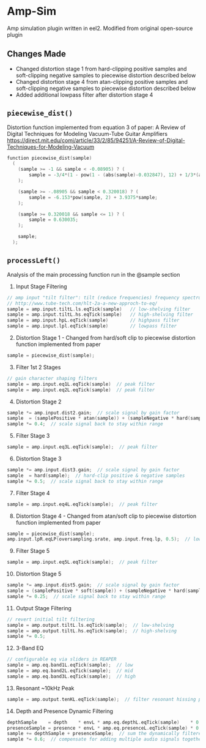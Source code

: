# Amp-Sim
Amp simulation plugin written in eel2. Modified from original open-source plugin

## Changes Made
- Changed distortion stage 1 from hard-clipping positive samples and soft-clipping negative samples to piecewise distortion described below
- Changed distortion stage 4 from atan-clipping positive samples and soft-clipping negative samples to piecewise distortion described below
- Added additional lowpass filter after distortion stage 4

## `piecewise_dist()`
Distortion function implemented from equation 3 of paper: A Review of Digital Techniques for Modeling Vacuum-Tube Guitar Amplifiers<br>
https://direct.mit.edu/comj/article/33/2/85/94251/A-Review-of-Digital-Techniques-for-Modeling-Vacuum

```cpp
function piecewise_dist(sample)
  (
    (sample >= -1 && sample < -0.08905) ? (
        sample = -3/4*(1 - pow(1 - (abs(sample)-0.032847), 12) + 1/3*(abs(sample)-0.032847)) + 0.01;
    );

    (sample >= -.08905 && sample < 0.320018) ? (
        sample = -6.153*pow(sample, 2) + 3.9375*sample;
    );

    (sample >= 0.320018 && sample <= 1) ? (
        sample = 0.630035;
    );

    sample;
  );
```

## `processLeft()`
Analysis of the main processing function run in the @sample section

1. Input Stage Filtering
```cpp
// amp input "tilt filter": tilt (reduce frequencies) frequency spectrum around mid frequency point
// http://www.tube-tech.com/hlt-2a-a-new-approch-to-eq/
sample = amp.input.tiltL.ls.eqTick(sample)   // low-shelving filter
sample = amp.input.tiltL.hs.eqTick(sample)   // high-shelving filter
sample = amp.input.hpL.eqTick(sample)        // highpass filter
sample = amp.input.lpl.eqTick(sample)        // lowpass filter
```
2. Distortion Stage 1 - Changed from hard/soft clip to piecewise distortion function implemented from paper
```cpp
sample = piecewise_dist(sample);
```
3. Filter 1st 2 Stages
```cpp
// gain character shaping filters
sample = amp.input.eq1L.eqTick(sample)  // peak filter
sample = amp.input.eq2L.eqTick(sample)  // peak filter
```
4. Distortion Stage 2
```cpp
sample *= amp.input.dist2.gain;  // scale signal by gain factor
sample  = (samplePositive * atan(sample)) + (sampleNegative * hard(sample));  // atan-clip positive samples, hard-clip negative ones
sample *= 0.4;  // scale signal back to stay within range
```
5. Filter Stage 3
```cpp
sample = amp.input.eq3L.eqTick(sample);  // peak filter
```
6. Distortion Stage 3
```cpp
sample *= amp.input.dist3.gain;  // scale signal by gain factor
sample  = hard(sample);  // hard-clip positive & negative samples
sample *= 0.5;  // scale signal back to stay within range
```
7. Filter Stage 4
```cpp
sample = amp.input.eq4L.eqTick(sample);  // peak filter
```
8. Distortion Stage 4 - Changed from atan/soft clip to piecewise distortion function implemented from paper
```cpp
sample = piecewise_dist(sample);
amp.input.lpR.eqLP(oversampling.srate, amp.input.freq.lp, 0.5);  // lowpass filter
```
9. Filter Stage 5
```cpp
sample = amp.input.eq5L.eqTick(sample);  // peak filter
```
10. Distortion Stage 5
```cpp
sample *= amp.input.dist5.gain;  // scale signal by gain factor
sample = (samplePositive * soft(sample)) + (sampleNegative * hard(sample));  // soft-clip positive, hard-clip negative
sample *= 0.25;  // scale signal back to stay within range
```
11. Output Stage Filtering
```cpp
// revert initial tilt filtering
sample = amp.output.tiltL.ls.eqTick(sample);  // low-shelving
sample = amp.output.tiltL.hs.eqTick(sample);  // high-shelving
sample *= 0.5;
```
12. 3-Band EQ
```cpp
// configurable eq via sliders in REAPER
sample = amp.eq.band1L.eqTick(sample);  // low
sample = amp.eq.band2L.eqTick(sample);  // mid
sample = amp.eq.band3L.eqTick(sample);  // high
```
13. Resonant ~10kHz Peak
```cpp
sample = amp.output.tenKL.eqTick(sample);  // filter resonant hissing peak at 10kHz
``` 
14. Depth and Presence Dynamic Filtering
```cpp
depthSample    = depth    * envL * amp.eq.depthL.eqTick(sample)    * 0.5;
presenceSample = presence * envL * amp.eq.presenceL.eqTick(sample) * 0.5;
sample += depthSample + presenceSample;  // sum the dynamically filtered samples with the regular sample
sample *= 0.6;  // compensate for adding multiple audio signals together
```
